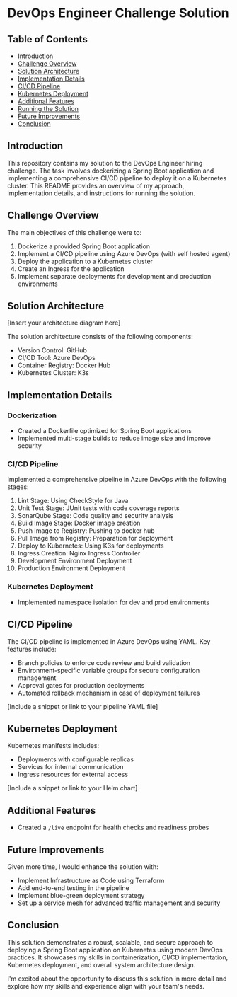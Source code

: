 # DevOps Engineer Challenge Solution

## Table of Contents
- [Introduction](#introduction)
- [Challenge Overview](#challenge-overview)
- [Solution Architecture](#solution-architecture)
- [Implementation Details](#implementation-details)
- [CI/CD Pipeline](#cicd-pipeline)
- [Kubernetes Deployment](#kubernetes-deployment)
- [Additional Features](#additional-features)
- [Running the Solution](#running-the-solution)
- [Future Improvements](#future-improvements)
- [Conclusion](#conclusion)

## Introduction

This repository contains my solution to the DevOps Engineer hiring challenge. The task involves dockerizing a Spring Boot application and implementing a comprehensive CI/CD pipeline to deploy it on a Kubernetes cluster. This README provides an overview of my approach, implementation details, and instructions for running the solution.

## Challenge Overview

The main objectives of this challenge were to:
1. Dockerize a provided Spring Boot application
2. Implement a CI/CD pipeline using Azure DevOps (with self hosted agent)
3. Deploy the application to a Kubernetes cluster
4. Create an Ingress for the application
5. Implement separate deployments for development and production environments

## Solution Architecture

[Insert your architecture diagram here]

The solution architecture consists of the following components:
- Version Control: GitHub
- CI/CD Tool: Azure DevOps
- Container Registry: Docker Hub 
- Kubernetes Cluster: K3s

## Implementation Details

### Dockerization
- Created a Dockerfile optimized for Spring Boot applications
- Implemented multi-stage builds to reduce image size and improve security

### CI/CD Pipeline
Implemented a comprehensive pipeline in Azure DevOps with the following stages:
1. Lint Stage: Using CheckStyle for Java
2. Unit Test Stage: JUnit tests with code coverage reports
3. SonarQube Stage: Code quality and security analysis
4. Build Image Stage: Docker image creation
5. Push Image to Registry: Pushing to docker hub
6. Pull Image from Registry: Preparation for deployment
7. Deploy to Kubernetes: Using K3s for deployments
8. Ingress Creation: Nginx Ingress Controller
9. Development Environment Deployment
10. Production Environment Deployment

### Kubernetes Deployment
- Implemented namespace isolation for dev and prod environments

## CI/CD Pipeline

The CI/CD pipeline is implemented in Azure DevOps using YAML. Key features include:
- Branch policies to enforce code review and build validation
- Environment-specific variable groups for secure configuration management
- Approval gates for production deployments
- Automated rollback mechanism in case of deployment failures

[Include a snippet or link to your pipeline YAML file]

## Kubernetes Deployment

Kubernetes manifests includes:
- Deployments with configurable replicas
- Services for internal communication
- Ingress resources for external access

[Include a snippet or link to your Helm chart]

## Additional Features

- Created a `/live` endpoint for health checks and readiness probes


## Future Improvements

Given more time, I would enhance the solution with:
- Implement Infrastructure as Code using Terraform
- Add end-to-end testing in the pipeline
- Implement blue-green deployment strategy
- Set up a service mesh for advanced traffic management and security

## Conclusion

This solution demonstrates a robust, scalable, and secure approach to deploying a Spring Boot application on Kubernetes using modern DevOps practices. It showcases my skills in containerization, CI/CD implementation, Kubernetes deployment, and overall system architecture design.

I'm excited about the opportunity to discuss this solution in more detail and explore how my skills and experience align with your team's needs.
